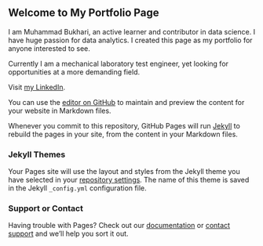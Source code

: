 
## Welcome to My Portfolio Page

I am Muhammad Bukhari, an active learner and contributor in data science. I have huge passion for data analytics. I created this page as my portfolio for anyone interested to see. 

Currently I am a mechanical laboratory test engineer, yet looking for opportunities at a more demanding field.

Visit [my LinkedIn](https://www.linkedin.com/in/muhammad-bukhari-saifulbahri-a98a24b6/).

You can use the [editor on GitHub](https://github.com/Elbukhary/Elbukhary.github.io/edit/master/README.md) to maintain and preview the content for your website in Markdown files.

Whenever you commit to this repository, GitHub Pages will run [Jekyll](https://jekyllrb.com/) to rebuild the pages in your site, from the content in your Markdown files.

### Jekyll Themes

Your Pages site will use the layout and styles from the Jekyll theme you have selected in your [repository settings](https://github.com/Elbukhary/Elbukhary.github.io/settings). The name of this theme is saved in the Jekyll `_config.yml` configuration file.

### Support or Contact

Having trouble with Pages? Check out our [documentation](https://help.github.com/categories/github-pages-basics/) or [contact support](https://github.com/contact) and we’ll help you sort it out.
